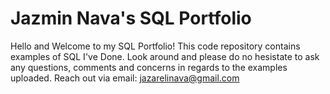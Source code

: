 # Jazmin Nava's SQL Portfolio
Hello and Welcome to my SQL Portfolio!
This code repository contains examples of SQL I've Done. 
Look around and please do no hesistate to ask any questions, comments and concerns in regards to the examples uploaded.
Reach out via email: jazarelinava@gmail.com
